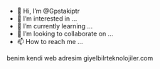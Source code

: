 - 👋 Hi, I’m @Gpstakiptr
- 👀 I’m interested in ...
- 🌱 I’m currently learning ...
- 💞️ I’m looking to collaborate on ...
- 📫 How to reach me ...

<!---
Gpstakiptr/Gpstakiptr is a ✨ special ✨ repository because its `README.md` (this file) appears on your GitHub profile.
You can click the Preview link to take a look at your changes.
--->
benim  kendi  web adresim giyelbilrteknolojiler.com
